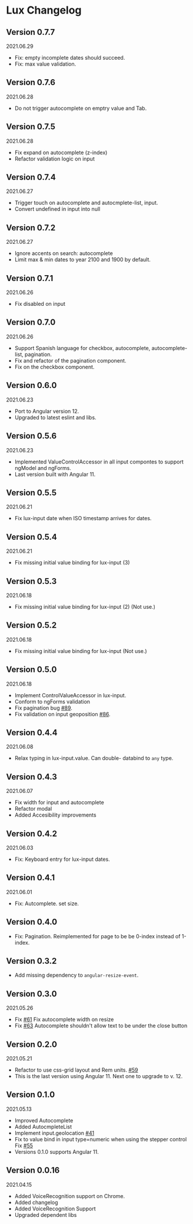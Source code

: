 # Lux Changelog

## Version 0.7.7

2021.06.29

- Fix: empty incomplete dates should succeed.
- Fix: max value validation.

## Version 0.7.6

2021.06.28

- Do not trigger autocomplete on emptry value and Tab.

## Version 0.7.5

2021.06.28

- Fix expand on autocomplete (z-index)
- Refactor validation logic on input

## Version 0.7.4

2021.06.27

- Trigger touch on autocomplete and autocmplete-list, input.
- Convert undefined in input into null

## Version 0.7.2

2021.06.27

- Ignore accents on search: autocomplete
- Limit max & min dates to year 2100 and 1900 by default.

## Version 0.7.1

2021.06.26

- Fix disabled on input

## Version 0.7.0

2021.06.26

- Support Spanish language for checkbox, autocomplete, autocomplete-list, pagination.
- Fix and refactor of the pagination component.
- Fix on the checkbox component.

## Version 0.6.0

2021.06.23

- Port to Angular version 12.
- Upgraded to latest eslint and libs.

## Version 0.5.6

2021.06.23

- Implemented ValueControlAccessor in all input compontes to support ngModel and ngForms.
- Last version built with Angular 11.

## Version 0.5.5

2021.06.21

- Fix lux-input date when ISO timestamp arrives for dates.

## Version 0.5.4

2021.06.21

- Fix missing initial value binding for lux-input (3)

## Version 0.5.3

2021.06.18

- Fix missing initial value binding for lux-input (2) (Not use.)

## Version 0.5.2

2021.06.18

- Fix missing initial value binding for lux-input (Not use.)

## Version 0.5.0

2021.06.18

- Implement ControlValueAccessor in lux-input.
- Conform to ngForms validation
- Fix pagination bug [#89](https://github.com/metadevpro/lux/pull/89).
- Fix validation on input geoposition [#86](https://github.com/metadevpro/lux/issues/86).

## Version 0.4.4

2021.06.08

- Relax typing in lux-input.value. Can double- databind to `any` type.

## Version 0.4.3

2021.06.07

- Fix width for input and autocomplete
- Refactor modal
- Added Accesibility improvements

## Version 0.4.2

2021.06.03

- Fix: Keyboard entry for lux-input dates.

## Version 0.4.1

2021.06.01

- Fix: Autcomplete. set size.

## Version 0.4.0

- Fix: Pagination. Reimplemented for page to be be 0-index instead of 1-index.

## Version 0.3.2

- Add missing dependency to `angular-resize-event`.

## Version 0.3.0

2021.05.26

- Fix [#61](https://github.com/metadevpro/lux/issues/61) Fix autocomplete width on resize
- Fix [#63](https://github.com/metadevpro/lux/issues/63) Autocomplete shouldn't allow text to be under the close button

## Version 0.2.0

2021.05.21

- Refactor to use css-grid layout and Rem units. [#59](https://github.com/metadevpro/lux/issues/59)
- This is the last version using Angular 11. Next one to upgrade to v. 12.

## Version 0.1.0

2021.05.13

- Improved Autocomplete
- Added AutocmpleteList
- Implement input.geolocation [#41](https://github.com/metadevpro/lux/issues/41)
- Fix to value bind in input type=numeric when using the stepper control Fix [#55](https://github.com/metadevpro/lux/issues/55)
- Versions 0.1.0 supports Angular 11.

## Version 0.0.16

2021.04.15

- Added VoiceRecognition support on Chrome.
- Added changelog
- Added VoiceRecognition Support
- Upgraded dependent libs
